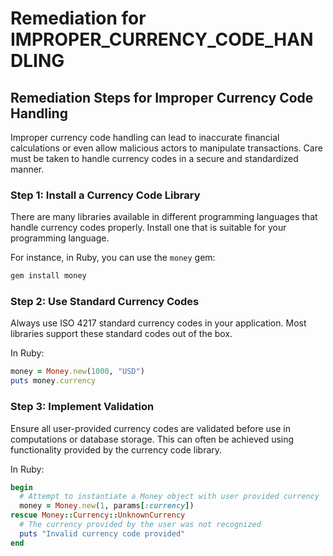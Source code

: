 # Remediation for IMPROPER_CURRENCY_CODE_HANDLING

## Remediation Steps for Improper Currency Code Handling

Improper currency code handling can lead to inaccurate financial calculations or even allow malicious actors to manipulate transactions. Care must be taken to handle currency codes in a secure and standardized manner.

### Step 1: Install a Currency Code Library

There are many libraries available in different programming languages that handle currency codes properly. Install one that is suitable for your programming language. 

For instance, in Ruby, you can use the `money` gem:

```bash
gem install money
```

### Step 2: Use Standard Currency Codes

Always use ISO 4217 standard currency codes in your application. Most libraries support these standard codes out of the box.

In Ruby:

```ruby
money = Money.new(1000, "USD")
puts money.currency
```

### Step 3: Implement Validation

Ensure all user-provided currency codes are validated before use in computations or database storage. This can often be achieved using functionality provided by the currency code library.

In Ruby:

```ruby
begin
  # Attempt to instantiate a Money object with user provided currency
  money = Money.new(1, params[:currency])
rescue Money::Currency::UnknownCurrency
  # The currency provided by the user was not recognized
  puts "Invalid currency code provided"
end
```